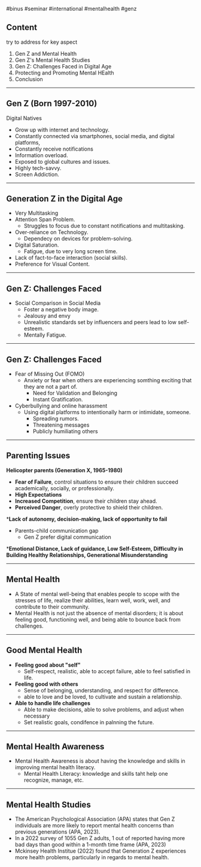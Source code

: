 #binus #seminar #international #mentalhealth #genz


## Content

try to address for key aspect
1. Gen Z and Mental Health
2. Gen Z's Mental Health Studies
3. Gen Z: Challenges Faced in Digital Age
4. Protecting and Promoting Mental HEalth
5. Conclusion


___


## Gen Z (Born 1997-2010)

Digital Natives
- Grow up with internet and technology.
- Constantly connected via smartphones, social media, and digital platforms,
- Constantly receive notifications
- Information overload.
- Exposed to global cultures and issues.
- Highly tech-savvy.
- Screen Addiction.


___


## Generation Z in the Digital Age

- Very Multitasking
- Attention Span Problem.
	- Struggles to focus due to constant notifications and multitasking.
- Over-reliance on Technology.
	- Dependecy on devices for problem-solving.
- Digital Saturation.
	- Fatigue, due to very long screen time.
- Lack of fact-to-face interaction (social skills).
- Preference for Visual Content.


___


## Gen Z: Challenges Faced

- Social Comparison in Social Media
	- Foster a negative body image.
	- Jealousy and envy
	- Unrealistic standards set by influencers and peers lead to low self-esteem.
	- Mentally Fatigue.


___


## Gen Z: Challenges Faced

- Fear of Missing Out (FOMO)
	- Anxiety or fear when others are experiencing somthing exciting that they are not a part of.
		- Need for Validation and Belonging
		- Instant Gratification.
- Cyberbullying and online harassment
	- Using digital platforms to intentionally harm or intimidate, someone.
		- Spreading rumors.
		- Threatening messages
		- Publicly humiliating others


___


## Parenting Issues

**Helicopter parents (Generation X, 1965-1980)**
- **Fear of Failure**, control situations to ensure their children succeed academically, socially, or professionally.
- **High Expectations**
- **Increased Competition**, ensure their children stay ahead.
- **Perceived Danger**, overly protective to shield their children.

***Lack of autonomy, decision-making, lack of opportunity to fail**

- Parents-child communication gap
	- Gen Z prefer digital communication

***Emotional Distance, Lack of guidance, Low Self-Esteem, Difficulty in Building Healthy Relationships, Generational Misunderstanding**


___


## Mental Health

- A State of mental well-being that enables people to scope with the stresses of life, realize their abilities, learn well, work, well, and contribute to their community.
- Mental Health is not just the absence of mental disorders; it is about feeling good, functioning well, and being able to bounce back from challenges.


___


## Good Mental Health

- **Feeling good about "self"**
	- Self-respect, realistic, able to accept failure, able to feel satisfied in life.
- **Feeling good with others**
	- Sense of belonging, understanding, and respect for difference.
	- able to love and be loved, to cultivate and sustain a relationship.
- **Able to handle life challenges**
	- Able to make decisions, able to solve problems, and adjust when necessary
	- Set realistic goals, condifence in palnning the future.


___


## Mental Health Awareness

- Mental Health Awareness is about having the knowledge and skills in improving mental health literacy.
	- Mental Health Literacy: knowledge and skills taht help one recognize, manage, etc.


___


## Mental Health Studies

- The American Psychological Association (APA) states that Gen Z individuals are more likely to report mental health concerns than previous generations (APA, 2023).
- In a 2022 survey of 1055 Gen Z adults, 1 out of reported having more bad days than good within a 1-month time frame (APA, 2023)
- Mckinsey Health Institue (2022) found that Generation Z experiences more health problems, particularly in regards to mental health.